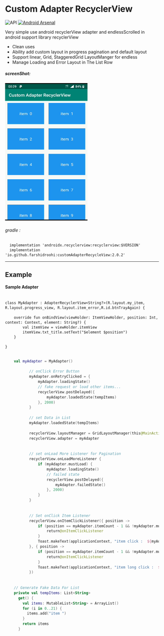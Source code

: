 # Custom Adapter RecyclerView

  ![API](https://img.shields.io/badge/API-14%2B-blue.svg?style=flat) [![Android Arsenal](https://img.shields.io/badge/Android%20Arsenal-Custom%20Adapter%20RecyclerView-blue.svg?style=flat)](https://android-arsenal.com/details/1/7759)



Very simple use android recyclerView adapter and endlessScrolled in android support library recyclerView 

- Clean uses
- Ability add custom layout in progress pagination and default layout
- Support linear, Grid, StaggeredGrid LayoutManger for endless
- Manage Loading and Error Layout in The List Row

##### screenShot: 
 
 <img src="https://raw.githubusercontent.com/FarshidRoohi/CustomAdapterRecyclerview/master/art/custom_adapter.gif" alt="screen show" width="270px" height="450px">


 ###### gradle :   
  
```Gradle  
  implementation 'androidx.recyclerview:recyclerview:$VERSION'
  implementation 'io.github.farshidroohi:customAdapterRecycleView:2.0.2'
 ```  
 <hr>
 
## Example

#### Sample Adapter 

```Kotiln

class MyAdapter : AdapterRecyclerView<String?>(R.layout.my_item, R.layout.progress_view, R.layout.item_error,R.id.btnTrayAgain) {

    override fun onBindView(viewHolder: ItemViewHolder, position: Int, context: Context, element: String?) {
        val itemView = viewHolder.itemView
        itemView.txt_title.setText("$element $position")
    }

}
```

```Kotlin

    val myAdapter = MyAdapter()

           // onClick Error Button
           myAdapter.onRetryClicked = {
               myAdapter.loadingState()
               // fake request or load other items...
               recyclerView.postDelayed({
                   myAdapter.loadedState(tempItems)
               }, 2000)
           }

           // set Data in List
           myAdapter.loadedState(tempItems)

           recyclerView.layoutManager = GridLayoutManager(this@MainActivity, 2)
           recyclerView.adapter = myAdapter


           // set onLoad More Listener for Pagination
           recyclerView.onLoadMoreListener {
               if (myAdapter.mustLoad) {
                   myAdapter.loadingState()
                   // failed state
                   recyclerView.postDelayed({
                       myAdapter.failedState()
                   }, 2000)
               }
           }


           // Set onClick Item Listener
           recyclerView.onItemClickListener({ position ->
               if (position == myAdapter.itemCount - 1 && !myAdapter.mustLoad) {
                   return@onItemClickListener
               }
               Toast.makeText(applicationContext, "item click :  ${myAdapter.getItem(position)}$position", Toast.LENGTH_SHORT).show()
           }, { position ->
               if (position == myAdapter.itemCount - 1 && !myAdapter.mustLoad) {
                   return@onItemClickListener
               }
               Toast.makeText(applicationContext, "item long click :  ${myAdapter.getItem(position)}$position", Toast.LENGTH_SHORT).show()
           })

    
    // Generate Fake Data For List
    private val tempItems: List<String>
      get() {
        val items: MutableList<String> = ArrayList()
        for (i in 0..21) {
          items.add("item ")
        }
        return items
      }
```
